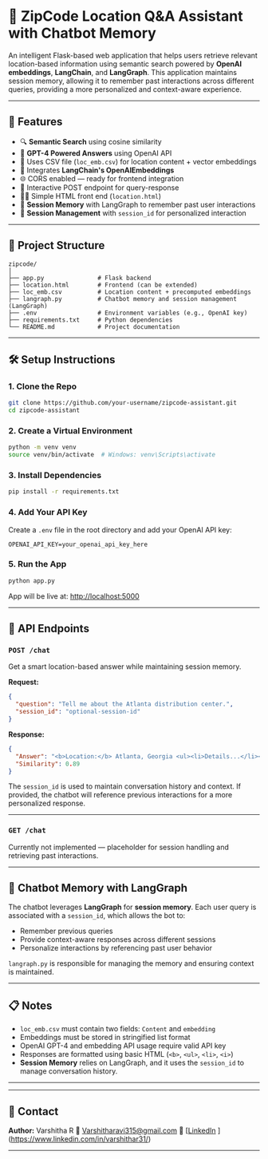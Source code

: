 
# 📍 ZipCode Location Q&A Assistant with Chatbot Memory

An intelligent Flask-based web application that helps users retrieve relevant location-based information using semantic search powered by **OpenAI embeddings**, **LangChain**, and **LangGraph**. This application maintains session memory, allowing it to remember past interactions across different queries, providing a more personalized and context-aware experience.

---

## 🚀 Features

- 🔍 **Semantic Search** using cosine similarity
- 🤖 **GPT-4 Powered Answers** using OpenAI API
- 📁 Uses CSV file (`loc_emb.csv`) for location content + vector embeddings
- 🧠 Integrates **LangChain's OpenAIEmbeddings**
- 🌐 CORS enabled — ready for frontend integration
- 💬 Interactive POST endpoint for query-response
- 🧑‍💻 Simple HTML front end (`location.html`)
- 🧠 **Session Memory** with LangGraph to remember past user interactions
- 🔑 **Session Management** with `session_id` for personalized interaction

---

## 📂 Project Structure

```
zipcode/
│
├── app.py               # Flask backend
├── location.html        # Frontend (can be extended)
├── loc_emb.csv          # Location content + precomputed embeddings
├── langraph.py          # Chatbot memory and session management (LangGraph)
├── .env                 # Environment variables (e.g., OpenAI key)
├── requirements.txt     # Python dependencies
└── README.md            # Project documentation
```

---

## 🛠️ Setup Instructions

### 1. Clone the Repo

```bash
git clone https://github.com/your-username/zipcode-assistant.git
cd zipcode-assistant
```

### 2. Create a Virtual Environment

```bash
python -m venv venv
source venv/bin/activate  # Windows: venv\Scripts\activate
```

### 3. Install Dependencies

```bash
pip install -r requirements.txt
```

### 4. Add Your API Key

Create a `.env` file in the root directory and add your OpenAI API key:

```
OPENAI_API_KEY=your_openai_api_key_here
```

### 5. Run the App

```bash
python app.py
```

App will be live at: [http://localhost:5000](http://localhost:5000)

---

## 🔌 API Endpoints

### `POST /chat`

Get a smart location-based answer while maintaining session memory.

**Request:**

```json
{
  "question": "Tell me about the Atlanta distribution center.",
  "session_id": "optional-session-id"
}
```

**Response:**

```json
{
  "Answer": "<b>Location:</b> Atlanta, Georgia <ul><li>Details...</li></ul>",
  "Similarity": 0.89
}
```

The `session_id` is used to maintain conversation history and context. If provided, the chatbot will reference previous interactions for a more personalized response.

---

### `GET /chat`

Currently not implemented — placeholder for session handling and retrieving past interactions.

---

## 💬 Chatbot Memory with LangGraph

The chatbot leverages **LangGraph** for **session memory**. Each user query is associated with a `session_id`, which allows the bot to:

- Remember previous queries
- Provide context-aware responses across different sessions
- Personalize interactions by referencing past user behavior

`langraph.py` is responsible for managing the memory and ensuring context is maintained.

---

## 📋 Notes

- `loc_emb.csv` must contain two fields: `Content` and `embedding`
- Embeddings must be stored in stringified list format
- OpenAI GPT-4 and embedding API usage require valid API key
- Responses are formatted using basic HTML (`<b>`, `<ul>`, `<li>`, `<i>`)
- **Session Memory** relies on LangGraph, and it uses the `session_id` to manage conversation history.

---

---

## 🙌 Contact

**Author:** Varshitha R
📧 Varshitharavi315@gmail.com
🔗 [[LinkedIn](https://www.linkedin.com/in/your-profile)  ](https://www.linkedin.com/in/varshithar31/)


---
```

